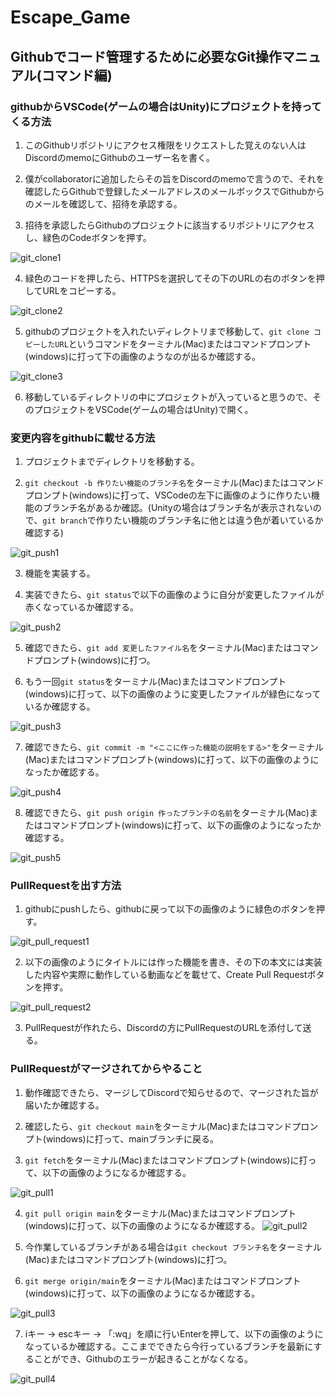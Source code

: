 # Escape_Game
## Githubでコード管理するために必要なGit操作マニュアル(コマンド編)
### githubからVSCode(ゲームの場合はUnity)にプロジェクトを持ってくる方法
1. このGithubリポジトリにアクセス権限をリクエストした覚えのない人はDiscordのmemoにGithubのユーザー名を書く。

2. 僕がcollaboratorに追加したらその旨をDiscordのmemoで言うので、それを確認したらGithubで登録したメールアドレスのメールボックスでGithubからのメールを確認して、招待を承認する。

3. 招待を承認したらGithubのプロジェクトに該当するリポジトリにアクセスし、緑色のCodeボタンを押す。

![git_clone1](https://github.com/yoskoshi/Escape_Game/assets/110778997/5971a822-4f90-4d63-bf50-17530a39fd4d)

4. 緑色のコードを押したら、HTTPSを選択してその下のURLの右のボタンを押してURLをコピーする。

![git_clone2](https://github.com/yoskoshi/Escape_Game/assets/110778997/3414ac00-8379-4a5c-8f39-a8c1a333c225)

5. githubのプロジェクトを入れたいディレクトリまで移動して、`git clone コピーしたURL`というコマンドをターミナル(Mac)またはコマンドプロンプト(windows)に打って下の画像のようなのが出るか確認する。

![git_clone3](https://github.com/yoskoshi/Escape_Game/assets/110778997/8b418c5f-a210-41c5-ac06-7c4d0e801ba7)

6. 移動しているディレクトリの中にプロジェクトが入っていると思うので、そのプロジェクトをVSCode(ゲームの場合はUnity)で開く。

### 変更内容をgithubに載せる方法
1. プロジェクトまでディレクトリを移動する。

2. `git checkout -b 作りたい機能のブランチ名`をターミナル(Mac)またはコマンドプロンプト(windows)に打って、VSCodeの左下に画像のように作りたい機能のブランチ名があるか確認。(Unityの場合はブランチ名が表示されないので、`git branch`で作りたい機能のブランチ名に他とは違う色が着いているか確認する)

![git_push1](https://github.com/yoskoshi/Escape_Game/assets/110778997/d2f1dd07-b0e2-457a-a12e-4470ef90eb0f)

3. 機能を実装する。

4. 実装できたら、`git status`で以下の画像のように自分が変更したファイルが赤くなっているか確認する。

![git_push2](https://github.com/yoskoshi/Escape_Game/assets/110778997/5f1612c9-dae1-4964-b6a7-56cbab8858f5)

5. 確認できたら、`git add 変更したファイル名`をターミナル(Mac)またはコマンドプロンプト(windows)に打つ。

6. もう一回`git status`をターミナル(Mac)またはコマンドプロンプト(windows)に打って、以下の画像のように変更したファイルが緑色になっているか確認する。

![git_push3](https://github.com/yoskoshi/Escape_Game/assets/110778997/7fe155a8-7880-4625-85c0-b1c7e37a252f)

7. 確認できたら、`git commit -m "<ここに作った機能の説明をする>"`をターミナル(Mac)またはコマンドプロンプト(windows)に打って、以下の画像のようになったか確認する。

![git_push4](https://github.com/yoskoshi/Escape_Game/assets/110778997/2a74e2ba-9d89-4a9a-b75e-0d9ae782d823)

8. 確認できたら、`git push origin 作ったブランチの名前`をターミナル(Mac)またはコマンドプロンプト(windows)に打って、以下の画像のようになったか確認する。

![git_push5](https://github.com/yoskoshi/Escape_Game/assets/110778997/bbe83d3f-69ef-4a5c-8fc5-6a3ac7a572d3)

### PullRequestを出す方法
1. githubにpushしたら、githubに戻って以下の画像のように緑色のボタンを押す。

![git_pull_request1](https://github.com/yoskoshi/Escape_Game/assets/110778997/4e48266c-06b4-47a3-97fd-4b21d7ad204a)

2. 以下の画像のようにタイトルには作った機能を書き、その下の本文には実装した内容や実際に動作している動画などを載せて、Create Pull Requestボタンを押す。

![git_pull_request2](https://github.com/yoskoshi/Escape_Game/assets/110778997/516db80b-2b0e-42ec-aa47-9abcb2fd7c31)

3. PullRequestが作れたら、Discordの方にPullRequestのURLを添付して送る。

### PullRequestがマージされてからやること
1. 動作確認できたら、マージしてDiscordで知らせるので、マージされた旨が届いたか確認する。

2. 確認したら、`git checkout main`をターミナル(Mac)またはコマンドプロンプト(windows)に打って、mainブランチに戻る。

3. `git fetch`をターミナル(Mac)またはコマンドプロンプト(windows)に打って、以下の画像のようになるか確認する。

![git_pull1](https://github.com/yoskoshi/Escape_Game/assets/110778997/af6f8279-e63c-4bd2-b456-8f9f75527266)

4. `git pull origin main`をターミナル(Mac)またはコマンドプロンプト(windows)に打って、以下の画像のようになるか確認する。
![git_pull2](https://github.com/yoskoshi/Escape_Game/assets/110778997/c12fe2f5-1c81-49a5-879e-931ac624d389)

5. 今作業しているブランチがある場合は`git checkout ブランチ名`をターミナル(Mac)またはコマンドプロンプト(windows)に打つ。

6. `git merge origin/main`をターミナル(Mac)またはコマンドプロンプト(windows)に打って、以下の画像のようになるか確認する。

![git_pull3](https://github.com/yoskoshi/Escape_Game/assets/110778997/574b176a-4543-4a9b-9d36-62ce886c04a8)

7. iキー -> escキー -> 「:wq」を順に行いEnterを押して、以下の画像のようになっているか確認する。ここまでできたら今行っているブランチを最新にすることができ、Githubのエラーが起きることがなくなる。

![git_pull4](https://github.com/yoskoshi/Escape_Game/assets/110778997/d9f63be0-c5a2-4cf7-bb8e-532d98f59b91)